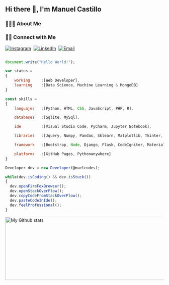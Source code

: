 ## Hi there 👋, I'm Manuel Castillo

### 👨🏻‍💻 About Me



### 🤝🏻 Connect with Me

<a href="https://instagram.com/nuelcodes"><img src="https://img.shields.io/badge/instagram-%23c13584.svg?&style=for-the-badge&logo=instagram&logoColor=white" alt="Instagram" /></a>&nbsp;
<a href="https://www.linkedin.com/in/nuelcodes/"><img src="https://img.shields.io/badge/linkedin-%230077b5.svg?&style=for-the-badge&logo=linkedin&logoColor=white" alt="LinkedIn" /></a>&nbsp;
<a href="mailto:nuelcastillo@icloud.com?subject=Hola%20Manuel"><img src="https://img.shields.io/badge/Email-%234a494d.svg?&style=for-the-badge&logo=apple&logoColor=white" alt="Email"/></a>

```js

document.write("Hello World!");

var status = 
{
    working     :[Web Developer],    
    learning    :[Data Science, Machine Learning & MongoDB]
}

const skills =
{
    languajes   :[Python, HTML, CSS, JavaScript, PHP, R],

    databases   :[Sqlite, MySql],

    ide         :[Visual Studio Code, PyCharm, Jupyter Notebook],

    libraries   :[Jquery, Numpy, Pandas, Sklearn, Matplotlib, Tkinter, Grocery CRUD],

    framework   :[Bootstrap, Node, Django, Flask, CodeIgniter, Materialize],\

    platforms   :[GitHub Pages, Pythonanywhere]
}

Developer dev = new Developer(@nuelcodes);

while(dev.isCoding() && dev.isStuck())  
{
  dev.openFireFoxBrowser();
  dev.openStackOverFlow();
  dev.copyCodeFromStackOverFlow();
  dev.pasteCodeInIde();
  dev.feelProfessional();
}

```

 <img alt="My Github stats" align="center" border-radius="40px" width="800px" height="200px" src="https://github-readme-stats.vercel.app/api?username=nuelcodes&count_private=true&show_icons=true&hide_border=true&theme=react" href="https://github.com/nuelcodes"/>
